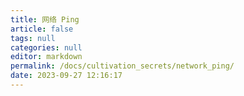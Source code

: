 ```yaml
---
title: 网络 Ping
article: false
tags: null
categories: null
editor: markdown
permalink: /docs/cultivation_secrets/network_ping/
date: 2023-09-27 12:16:17
---
```

